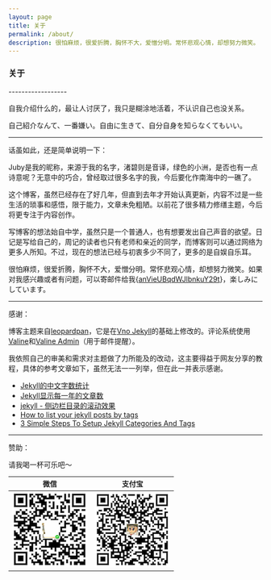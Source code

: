 ```yaml
---
layout: page 
title: 关于
permalink: /about/
description: 很怕麻烦，很爱折腾，胸怀不大，爱憎分明。常怀悲观心情，却想努力微笑。
---
```


<h3>关于</h3>
------------------

自我介绍什么的，最让人讨厌了，我只是糊涂地活着，不认识自己也没关系。

自己紹介なんて、一番嫌い。自由に生きて、自分自身を知らなくてもいい。

-------------------

话虽如此，还是简单说明一下：

Juby是我的昵称，来源于我的名字，渚碧则是音译，绿色的小洲，是否也有一点诗意呢？无意中的巧合，曾经取过很多名字的我，今后要化作南海中的一礁了。

这个博客，虽然已经存在了好几年，但直到去年才开始认真更新，内容不过是一些生活的琐事和感悟，限于能力，文章未免粗陋。以前花了很多精力修缮主题，今后将更专注于内容创作。

写博客的想法始自中学，虽然只是一个普通人，也有想要发出自己声音的欲望。日记是写给自己的，周记的读者也只有老师和亲近的同学，而博客则可以通过网络为更多人所知。不过，现在的想法已经与初衷多少不同了，更多的是自娱自乐耳。

很怕麻烦，很爱折腾，胸怀不大，爱憎分明。常怀悲观心情，却想努力微笑。如果对我感兴趣或者有问题，可以寄邮件给我{[anVieUBqdWJlbnkuY29t](javascript:;)}，楽しみにしています。

-------------------

感谢：

博客主题来自[leopardpan](https://github.com/leopardpan/leopardpan.github.io/)，它是在[Vno Jekyll](https://github.com/onevcat/vno-jekyll)的基础上修改的。评论系统使用[Valine](https://valine.js.org/)和[Valine Admin](https://panjunwen.com/valine-admin-document/)（用于邮件提醒）。

我依照自己的审美和需求对主题做了力所能及的改动，这主要得益于网友分享的教程，具体的参考文章如下，虽然无法一一列举，但在此一并表示感谢。

- [Jekyll的中文字数统计](https://blog.fooleap.org/jekyll-count-of-chinese-characters.html)
- [Jekyll显示每一年的文章数](https://blog.fooleap.org/posts-size-for-each-year-in-jekyll.html)
- [jekyll - 侧边栏目录的滚动效果](https://creeperdance.github.io/2017/05/jekyll-catalog.html)
- [How to list your jekyll posts by tags](https://www.jokecamp.com/blog/listing-jekyll-posts-by-tag/)
- [3 Simple Steps To Setup Jekyll Categories And Tags
](https://blog.webjeda.com/jekyll-categories/)

--------

赞助：

请我喝一杯可乐吧～

|微信|支付宝|
|---|-----|
|![wechatpay](/images/default/wechatpay.png)| ![alipay](/images/default/alipay.png)|